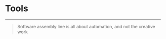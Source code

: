 <!-- .slide: data-background="../img/background/waterfall.jpg" -->
# Tools

---


<!-- .slide: data-background="img/assembly-tools-01.png" data-background-size="contain" -->


<!-- .slide: data-background="img/assembly-tools-02.png" data-background-size="contain" -->


<!-- .slide: data-background="img/assembly-tools-03.png" data-background-size="contain" -->


<!-- .slide: data-background="img/assembly-tools-04.png" data-background-size="contain" -->


<!-- .slide: data-background="img/assembly-tools-05.png" data-background-size="contain" -->


<!-- .slide: data-background="img/assembly-tools-06.png" data-background-size="contain" -->


<!-- .slide: data-background="../img/background/waterfall.jpg" -->
> Software assembly line is all about automation, and not the creative work
